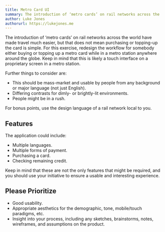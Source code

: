 ```yaml
---
title: Metro Card UI
summary: The introduction of ‘metro cards’ on rail networks across the world have made travel much easier, but that does not mean purchasing or topping-up the card is simple. For this exercise, redesign the workflow for somebody either buying or topping up a metro card while in a metro station anywhere around the globe. Keep in mind that this is likely a touch interface on a proprietary screen in a metro station.
author: Luke Jones
authorurl: https://lukejones.me
---
```

The introduction of ‘metro cards’ on rail networks across the world have made travel much easier, but that does not mean purchasing or topping-up the card is simple. For this exercise, redesign the workflow for somebody either buying or topping up a metro card while in a metro station anywhere around the globe. Keep in mind that this is likely a touch interface on a proprietary screen in a metro station.

Further things to consider are:

* This should be mass-market and usable by people from any background or major language (not just English).
* Differing contrasts for dimly- or brightly-lit environments.
* People might be in a rush.

For bonus points, use the design language of a rail network local to you.

## Features

The application could include:

* Multiple languages.
* Multiple forms of payment.
* Purchasing a card.
* Checking remaining credit.

Keep in mind that these are not the only features that might be required, and you should use your initiative to ensure a usable and interesting experience.

## Please Prioritize

* Good usability.
* Appropriate aesthetics for the demographic, tone, mobile/touch paradigms, etc.
* Insight into your process, including any sketches, brainstorms, notes, wireframes, and assumptions on the product.
